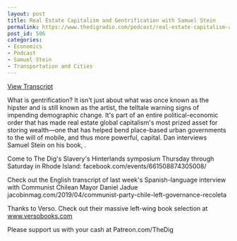 ```yaml
---
layout: post
title: Real Estate Capitalism and Gentrification with Samuel Stein
permalink: https://www.thedigradio.com/podcast/real-estate-capitalism-and-gentrification-with-samuel-stein/index.html
post_id: 506
categories: 
- Economics
- Podcast
- Samuel Stein
- Transportation and Cities
---
```


[View Transcript](https://www.thedigradio.com/transcripts/transcript-real-estate-capitalism-and-gentrification-with-samuel-stein)


What is gentrification? It isn't just about what was once known as the hipster and is still known as the artist, the telltale warning signs of impending demographic change. It's part of an entire political-economic order that has made real estate global capitalism's most prized asset for storing wealth—one that has helped bend place-based urban governments to the will of mobile, and thus more powerful, capital. Dan interviews Samuel Stein on his book, 
.

Come to The Dig's Slavery's Hinterlands symposium Thursday through Saturday in Rhode Island: facebook.com/events/661508874305008/

Check out the English transcript of last week's Spanish-language interview with Communist Chilean Mayor Daniel Jadue jacobinmag.com/2019/04/communist-party-chile-left-governance-recoleta

Thanks to Verso. Check out their massive left-wing book selection at www.versobooks.com

Please support us with your cash at Patreon.com/TheDig
